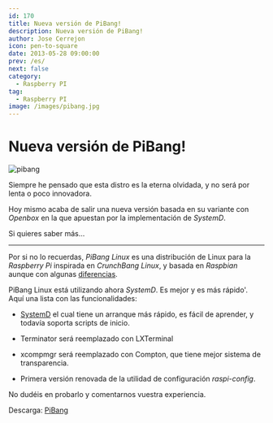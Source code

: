 ```yaml
---
id: 170
title: Nueva versión de PiBang!
description: Nueva versión de PiBang!
author: Jose Cerrejon
icon: pen-to-square
date: 2013-05-28 09:00:00
prev: /es/
next: false
category:
  - Raspberry PI
tag:
  - Raspberry PI
image: /images/pibang.jpg
---
```


# Nueva versión de PiBang!

![pibang](/images/pibang.jpg)

Siempre he pensado que esta distro es la eterna olvidada, y no será por lenta o poco innovadora.

Hoy mismo acaba de salir una nueva versión basada en su variante con *Openbox* en la que apuestan por la implementación de *SystemD*.

Si quieres saber más...

- - -
Por si no lo recuerdas, *PiBang Linux* es una distribución de Linux para la *Raspberry Pi* inspirada en *CrunchBang Linux*, y basada en *Raspbian* aunque con algunas [diferencias](http://pibanglinux.org/notes.html).

PiBang Linux está utilizando ahora *SystemD*. Es mejor y es más rápido'. Aquí una lista con las funcionalidades:

* [SystemD](http://es.wikipedia.org/wiki/Systemd) el cual tiene un arranque más rápido, es fácil de aprender, y todavía soporta scripts de inicio.

* Terminator será reemplazado con LXTerminal

* xcompmgr será reemplazado con Compton, que tiene mejor sistema de transparencia.

* Primera versión renovada de la utilidad de configuración *raspi-config*.

No dudéis en probarlo y comentarnos vuestra experiencia.

Descarga: [PiBang](http://sourceforge.net/projects/pibang/files/)